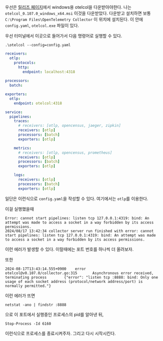 
우선은 [릴리즈 페이지](https://github.com/open-telemetry/opentelemetry-collector-releases/releases)에서 windows용 otelcol을 다운받아야한다. 나는 `otelcol_0.107.0_windows_x64.msi` 이것을 다운받았다. 
다운받고 설치하면 보통 `C:\Program Files\OpenTelemetry Collector` 이 위치에 설치된다. 이 안에 `config.yaml`, `otelcol.exe` 파일이 있다. 

우선 터미널에서 이곳으로 들어가서 다음 명령어로 실행할 수 있다.
```
.\otelcol --config=config.yaml
```

```yaml
receivers:
  otlp:
    protocols:
      http:
        endpoint: localhost:4318
        
processors:
  batch:

exporters:
  otlp:
    endpoint: otelcol:4318

service:
  pipelines:
    traces:
      # receivers: [otlp, opencensus, jaeger, zipkin]
      receivers: [otlp]
      processors: [batch]
      exporters: [otlp]

    metrics:
      # receivers: [otlp, opencensus, prometheus]
      receivers: [otlp]
      processors: [batch]
      exporters: [otlp]

    logs:
      receivers: [otlp]
      processors: [batch]
      exporters: [otlp]
```
일단은 이런식으로 `config.yaml`을 작성할 수 있다. 여기에서는 `otlp`를 이용한다.

이걸 실행했을때 
```
Error: cannot start pipelines: listen tcp 127.0.0.1:4319: bind: An attempt was made to access a socket in a way forbidden by its access permissions.
2024/08/17 13:42:34 collector server run finished with error: cannot start pipelines: listen tcp 127.0.0.1:4319: bind: An attempt was made to access a socket in a way forbidden by its access permissions.
```
이런 에러가 발생할 수 있다.
이럴때에는 포트 번호를 하나씩 더 올려보자.

또한 
```
2024-08-17T13:43:14.555+0900    error   otelcol@v0.107.0/collector.go:315       Asynchronous error received, terminating process        {"error": "listen tcp :8888: bind: Only one usage of each socket address (protocol/network address/port) is normally permitted."}
```
이런 에러가 뜨면 
```
netstat -ano | findstr :8888
```
으로 이 포트에서 실행중인 프로세스의 pid를 알아낸 뒤, 
```
Stop-Process -Id 6160
```
이런식으로 프로세스를 종료시켜주자. 그리고 다시 시작시킨다.